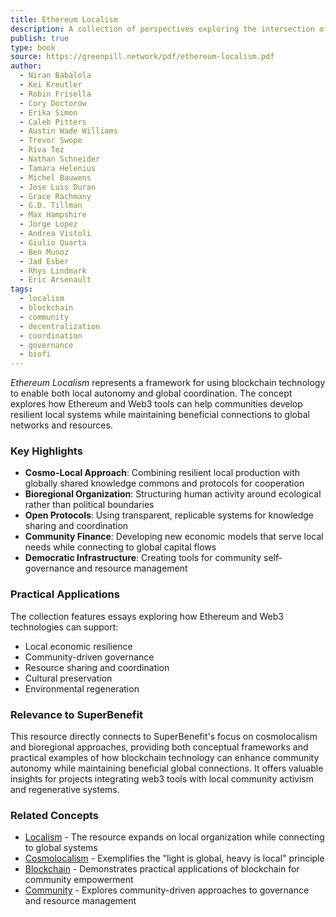 ```yaml
---
title: Ethereum Localism
description: A collection of perspectives exploring the intersection of Ethereum and localism, examining how blockchain technology can support local communities while maintaining global coordination.
publish: true
type: book
source: https://greenpill.network/pdf/ethereum-localism.pdf
author:
  - Niran Babalola
  - Kei Kreutler
  - Robin Frisella
  - Cory Doctorow
  - Erika Simon
  - Caleb Pitters
  - Austin Wade Williams
  - Trevor Swope
  - Riva Tez
  - Nathan Schneider
  - Tamara Helenius
  - Michel Bauwens
  - Jose Luis Duran
  - Grace Rachmany
  - G.D. Tillman
  - Max Hampshire
  - Jorge Lopez
  - Andrea Vistoli
  - Giulio Quarta
  - Ben Munoz
  - Jad Esber
  - Rhys Lindmark
  - Eric Arsenault
tags:
  - localism
  - blockchain
  - community
  - decentralization
  - coordination
  - governance
  - biofi
---
```


*Ethereum Localism* represents a framework for using blockchain technology to enable both local autonomy and global coordination. The concept explores how Ethereum and Web3 tools can help communities develop resilient local systems while maintaining beneficial connections to global networks and resources.

### Key Highlights

- **Cosmo-Local Approach**: Combining resilient local production with globally shared knowledge commons and protocols for cooperation
- **Bioregional Organization**: Structuring human activity around ecological rather than political boundaries
- **Open Protocols**: Using transparent, replicable systems for knowledge sharing and coordination
- **Community Finance**: Developing new economic models that serve local needs while connecting to global capital flows
- **Democratic Infrastructure**: Creating tools for community self-governance and resource management

### Practical Applications

The collection features essays exploring how Ethereum and Web3 technologies can support:
- Local economic resilience
- Community-driven governance 
- Resource sharing and coordination
- Cultural preservation
- Environmental regeneration

### Relevance to SuperBenefit

This resource directly connects to SuperBenefit's focus on cosmolocalism and bioregional approaches, providing both conceptual frameworks and practical examples of how blockchain technology can enhance community autonomy while maintaining beneficial global connections. It offers valuable insights for projects integrating web3 tools with local community activism and regenerative systems.

### Related Concepts

- [Localism](tags/localism.md) - The resource expands on local organization while connecting to global systems
- [Cosmolocalism](tags/cosmolocalism.md) - Exemplifies the "light is global, heavy is local" principle
- [Blockchain](tags/blockchain.md) - Demonstrates practical applications of blockchain for community empowerment
- [Community](tags/community.md) - Explores community-driven approaches to governance and resource management
